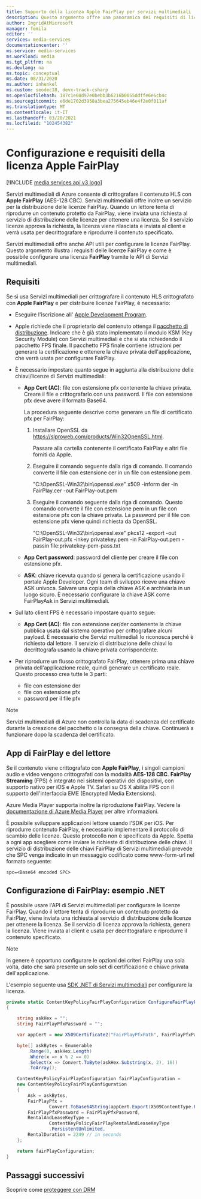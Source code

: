 ```yaml
---
title: Supporto della licenza Apple FairPlay per servizi multimediali
description: Questo argomento offre una panoramica dei requisiti di licenza e della configurazione di Apple FairPlay.
author: IngridAtMicrosoft
manager: femila
editor: ''
services: media-services
documentationcenter: ''
ms.service: media-services
ms.workload: media
ms.tgt_pltfrm: na
ms.devlang: na
ms.topic: conceptual
ms.date: 08/31/2020
ms.author: inhenkel
ms.custom: seodec18, devx-track-csharp
ms.openlocfilehash: 187c1e60d97e0bebb3b6216b0055ddffe6e6cb4c
ms.sourcegitcommit: e6de1702d3958a3bea275645eb46e4f2e0f011af
ms.translationtype: MT
ms.contentlocale: it-IT
ms.lasthandoff: 03/20/2021
ms.locfileid: "102454382"
---
```

# <a name="apple-fairplay-license-requirements-and-configuration"></a>Configurazione e requisiti della licenza Apple FairPlay

[!INCLUDE [media services api v3 logo](./includes/v3-hr.md)]

Servizi multimediali di Azure consente di crittografare il contenuto HLS con **Apple FairPlay** (AES-128 CBC). Servizi multimediali offre inoltre un servizio per la distribuzione delle licenze FairPlay. Quando un lettore tenta di riprodurre un contenuto protetto da FairPlay, viene inviata una richiesta al servizio di distribuzione delle licenze per ottenere una licenza. Se il servizio licenze approva la richiesta, la licenza viene rilasciata e inviata al client e verrà usata per decrittografare e riprodurre il contenuto specificato.

Servizi multimediali offre anche API utili per configurare le licenze FairPlay. Questo argomento illustra i requisiti delle licenze FairPlay e come è possibile configurare una licenza **FairPlay** tramite le API di Servizi multimediali. 

## <a name="requirements"></a>Requisiti

Se si usa Servizi multimediali per crittografare il contenuto HLS crittografato con **Apple FairPlay** e per distribuire licenze FairPlay, è necessario:

* Eseguire l'iscrizione all' [Apple Development Program](https://developer.apple.com/).
* Apple richiede che il proprietario del contenuto ottenga il [pacchetto di distribuzione](https://developer.apple.com/contact/fps/). Indicare che è già stato implementato il modulo KSM (Key Security Module) con Servizi multimediali e che si sta richiedendo il pacchetto FPS finale. Il pacchetto FPS finale contiene istruzioni per generare la certificazione e ottenere la chiave privata dell'applicazione, che verrà usata per configurare FairPlay.
* È necessario impostare quanto segue in aggiunta alla distribuzione delle chiavi/licenze di Servizi multimediali:

    * **App Cert (AC)**: file con estensione pfx contenente la chiave privata. Creare il file e crittografarlo con una password. Il file con estensione pfx deve avere il formato Base64.

        La procedura seguente descrive come generare un file di certificato pfx per FairPlay:

        1. Installare OpenSSL da https://slproweb.com/products/Win32OpenSSL.html.

            Passare alla cartella contenente il certificato FairPlay e altri file forniti da Apple.
        2. Eseguire il comando seguente dalla riga di comando. Il comando converte il file con estensione cer in un file con estensione pem.

            "C:\OpenSSL-Win32\bin\openssl.exe" x509 -inform der -in FairPlay.cer -out FairPlay-out.pem
        3. Eseguire il comando seguente dalla riga di comando. Questo comando converte il file con estensione pem in un file con estensione pfx con la chiave privata. La password per il file con estensione pfx viene quindi richiesta da OpenSSL.

            "C:\OpenSSL-Win32\bin\openssl.exe" pkcs12 -export -out FairPlay-out.pfx -inkey privatekey.pem -in FairPlay-out.pem -passin file:privatekey-pem-pass.txt
            
    * **App Cert password**: password del cliente per creare il file con estensione pfx.
    * **ASK**: chiave ricevuta quando si genera la certificazione usando il portale Apple Developer. Ogni team di sviluppo riceve una chiave ASK univoca. Salvare una copia della chiave ASK e archiviarla in un luogo sicuro. È necessario configurare la chiave ASK come FairPlayAsk in Servizi multimediali.
    
* Sul lato client FPS è necessario impostare quanto segue:

  * **App Cert (AC)**: file con estensione cer/der contenente la chiave pubblica usata dal sistema operativo per crittografare alcuni payload. È necessario che Servizi multimediali lo riconosca perché è richiesto dal lettore. Il servizio di distribuzione delle chiavi lo decrittografa usando la chiave privata corrispondente.

* Per riprodurre un flusso crittografato FairPlay, ottenere prima una chiave privata dell'applicazione reale, quindi generare un certificato reale. Questo processo crea tutte le 3 parti:

  * file con estensione der
  * file con estensione pfx
  * password per il file pfx
  
> [!NOTE]
> Servizi multimediali di Azure non controlla la data di scadenza del certificato durante la creazione del pacchetto o la consegna della chiave. Continuerà a funzionare dopo la scadenza del certificato.

## <a name="fairplay-and-player-apps"></a>App di FairPlay e del lettore

Se il contenuto viene crittografato con **Apple FairPlay**, i singoli campioni audio e video vengono crittografati con la modalità **AES-128 CBC**. **FairPlay Streaming** (FPS) è integrato nei sistemi operativi dei dispositivi, con supporto nativo per iOS e Apple TV. Safari su OS X abilita FPS con il supporto dell'interfaccia EME (Encrypted Media Extensions).

Azure Media Player supporta inoltre la riproduzione FairPlay. Vedere la [documentazione di Azure Media Player](https://amp.azure.net/libs/amp/latest/docs/index.html) per altre informazioni.

È possibile sviluppare applicazioni lettore usando l'SDK per iOS. Per riprodurre contenuto FairPlay, è necessario implementare il protocollo di scambio delle licenze. Questo protocollo non è specificato da Apple. Spetta a ogni app scegliere come inviare le richieste di distribuzione delle chiavi. Il servizio di distribuzione delle chiavi FairPlay di Servizi multimediali prevede che SPC venga indicato in un messaggio codificato come www-form-url nel formato seguente:

```
spc=<Base64 encoded SPC>
```

## <a name="fairplay-configuration-net-example"></a>Configurazione di FairPlay: esempio .NET

È possibile usare l'API di Servizi multimediali per configurare le licenze FairPlay. Quando il lettore tenta di riprodurre un contenuto protetto da FairPlay, viene inviata una richiesta al servizio di distribuzione delle licenze per ottenere la licenza. Se il servizio di licenza approva la richiesta, genera la licenza. Viene inviata al client e usata per decrittografare e riprodurre il contenuto specificato.

> [!NOTE]
> In genere è opportuno configurare le opzioni dei criteri FairPlay una sola volta, dato che sarà presente un solo set di certificazione e chiave privata dell'applicazione.

L'esempio seguente usa [SDK .NET di Servizi multimediali](/dotnet/api/microsoft.azure.management.media.models) per configurare la licenza.

```csharp
private static ContentKeyPolicyFairPlayConfiguration ConfigureFairPlayPolicyOptions()
{

    string askHex = "";
    string FairPlayPfxPassword = "";

    var appCert = new X509Certificate2("FairPlayPfxPath", FairPlayPfxPassword, X509KeyStorageFlags.Exportable);

    byte[] askBytes = Enumerable
        .Range(0, askHex.Length)
        .Where(x => x % 2 == 0)
        .Select(x => Convert.ToByte(askHex.Substring(x, 2), 16))
        .ToArray();

    ContentKeyPolicyFairPlayConfiguration fairPlayConfiguration =
    new ContentKeyPolicyFairPlayConfiguration
    {
        Ask = askBytes,
        FairPlayPfx =
                Convert.ToBase64String(appCert.Export(X509ContentType.Pfx, FairPlayPfxPassword)),
        FairPlayPfxPassword = FairPlayPfxPassword,
        RentalAndLeaseKeyType =
                ContentKeyPolicyFairPlayRentalAndLeaseKeyType
                .PersistentUnlimited,
        RentalDuration = 2249 // in seconds
    };

    return fairPlayConfiguration;
}
```

## <a name="next-steps"></a>Passaggi successivi

Scoprire come [proteggere con DRM](protect-with-drm.md)
